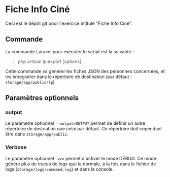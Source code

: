# Fiche Info Ciné
Ceci est le dépôt git pour l'exercice intitulé "Fiche Info Ciné".

## Commande
La commande Laravel pour exécuter le script est la suivante :
> php artisan lp:export [options]

Cette commande va générer les fiches JSON des personnes concernées, et les enregistrer dans le répertoire de destination (par défaut : `storage/app/public/lp`)

## Paramètres optionnels

### output
Le paramètre optionnel `--output=OUTPUT` permet de définir un autre répertoire de destnation que celui par défaut. Ce répertoire doit cependant être dans `storage/app/public`.

### Verbose
Le paramètre optionnel `-vvv` permet d'activer le mode DEBUG. Ce mode génère plus de traces de logs que la normale, à la fois dans le fichier de logs (`storage/logs/command.log`) et dans la console.
